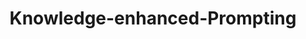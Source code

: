 ---
layout: page
title: Knowledge-enhanced-Prompting
description: a depression knowledge-driven prompt engineering approach named "KePrompt"
img: /assets/img/GPT_analysis.png
redirect: /assets/pdf/KePrompt-1118.pdf
importance: 1
category: NLP
---
